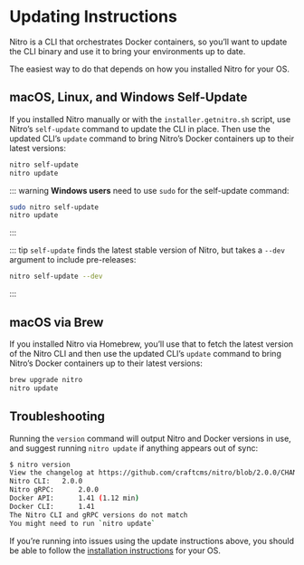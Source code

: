 # Updating Instructions

Nitro is a CLI that orchestrates Docker containers, so you’ll want to update the CLI binary and use it to bring your environments up to date.

The easiest way to do that depends on how you installed Nitro for your OS.

## macOS, Linux, and Windows Self-Update

If you installed Nitro manually or with the `installer.getnitro.sh` script, use Nitro’s `self-update` command to update the CLI in place. Then use the updated CLI’s `update` command to bring Nitro’s Docker containers up to their latest versions:

```sh
nitro self-update
nitro update
```

::: warning
**Windows users** need to use `sudo` for the self-update command:
```sh
sudo nitro self-update
nitro update
```
:::

::: tip
`self-update` finds the latest stable version of Nitro, but takes a `--dev` argument to include pre-releases:

```sh
nitro self-update --dev
```
:::

## macOS via Brew

If you installed Nitro via Homebrew, you’ll use that to fetch the latest version of the Nitro CLI and then use the updated CLI’s `update` command to bring Nitro’s Docker containers up to their latest versions:

```sh
brew upgrade nitro
nitro update
```

## Troubleshooting

Running the `version` command will output Nitro and Docker versions in use, and suggest running `nitro update` if anything appears out of sync:

```bash
$ nitro version
View the changelog at https://github.com/craftcms/nitro/blob/2.0.0/CHANGELOG.md
Nitro CLI: 	 2.0.0
Nitro gRPC: 	 2.0.0
Docker API: 	 1.41 (1.12 min)
Docker CLI: 	 1.41
The Nitro CLI and gRPC versions do not match
You might need to run `nitro update`
```

If you’re running into issues using the update instructions above, you should be able to follow the [installation instructions](http://localhost:8080/docs/nitro/2.x/installation.html) for your OS.
